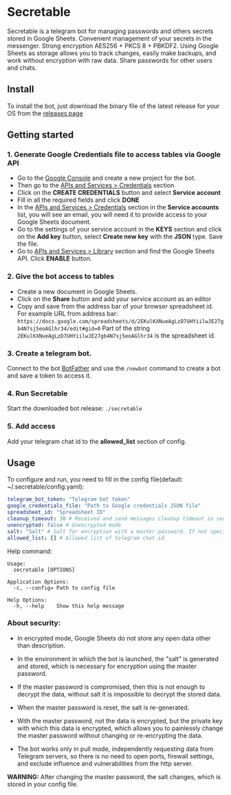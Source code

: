 # Secretable

Secretable is a telegram bot for managing passwords and others secrets stored in Google Sheets. Convenient management of your secrets in the messenger. Strong encryption AES256 + PKCS 8 + PBKDF2. Using Google Sheets as storage allows you to track changes, easily make backups, and work without encryption with raw data. Share passwords for other users and chats.

## Install
To install the bot, just download the binary file of the latest release for your OS from the [releases page](https://github.com/secretable/secretable/releases)

## Getting started
### 1. Generate Google Credentials file to access tables via Google API
- Go to the  [Google Console](https://console.cloud.google.com/)  and create a new project for the bot.
- Then go to the [APIs and Services > Credentials](https://console.cloud.google.com/apis/credentials) section
- Сlick on the **CREATE CREDENTIALS** button and select **Service account**
- Fill in all the required fields and click **DONE**
- In the [APIs and Services > Credentials](https://console.cloud.google.com/apis/credentials)  section in the **Service accounts** list, you will see an email, you will need it to provide access to your  Google Sheets document.
- Go to the settings of your service account in the **KEYS** section and click on the **Add key** button, select **Create new key** with the **JSON** type. Save the file.
- Go to [APIs and Services > Library](https://console.cloud.google.com/apis/library) section and find the Google Sheets API. Click **ENABLE** button.

### 2. Give the bot access to tables
- Create a new document in Google Sheets.
- Click on the **Share** button and add your service account as an editor
- Сopy and save from the address bar of your browser spreadsheet id.
For example URL from address bar: `https://docs.google.com/spreadsheets/d/2EKulKXNueAgLzD7UHYiilwJE27gb4N7sj5eoAGlhr34/edit#gid=0`
Part of the string `2EKulKXNueAgLzD7UHYiilwJE27gb4N7sj5eoAGlhr34` is the spreadsheet id.

### 3. Create a telegram bot.
Connect to the bot [BotFather](https://t.me/BotFather) and use the `/newbot` command to create a bot and save a token to access it.

### 4. Run Secretable
Start the downloaded bot release: `./secretable`

### 5. Add access
Add your telegram chat id to the **allowed_list** section of config.

## Usage
To configure and run, you need to fill in the config file(default: ~/.secretable/config.yaml): 
```yaml
telegram_bot_token: "Telegram bot token"
google_credentials_file: "Path to Google credentials JSON file"
spreadsheet_id: "Spreadsheet ID"
cleanup_timeout: 30 # Received and send messages cleanup timeout in seconds
unencrypted: false # Unencrypted mode
salt: "Salt" # Salt for encryption with a master password. If not specified, a new one is generated and setted
allowed_list: [] # Allowed list of telegram chat id
```

Help command:
```
Usage:
  secretable [OPTIONS]

Application Options:
  -c, --config= Path to config file

Help Options:
  -h, --help    Show this help message
```
### About security:
- In encrypted mode, Google Sheets do not store any open data other than description.

- In the environment in which the bot is launched, the "salt" is generated and stored, which is necessary for encryption using the master password.

- If the master password is compromised, then this is not enough to decrypt the data, without salt it is impossible to decrypt the stored data.

- When the master password is reset, the salt is re-generated.

- With the master password, not the data is encrypted, but the private key with which this data is encrypted, which allows you to painlessly change the master password without changing or re-encrypting the data.

- The bot works only in pull mode, independently requesting data from Telegram servers, so there is no need to open ports, firewall settings, and exclude influence and vulnerabilities from the http server.

**WARNING:** After changing the master password, the salt changes, which is stored in your config file.
